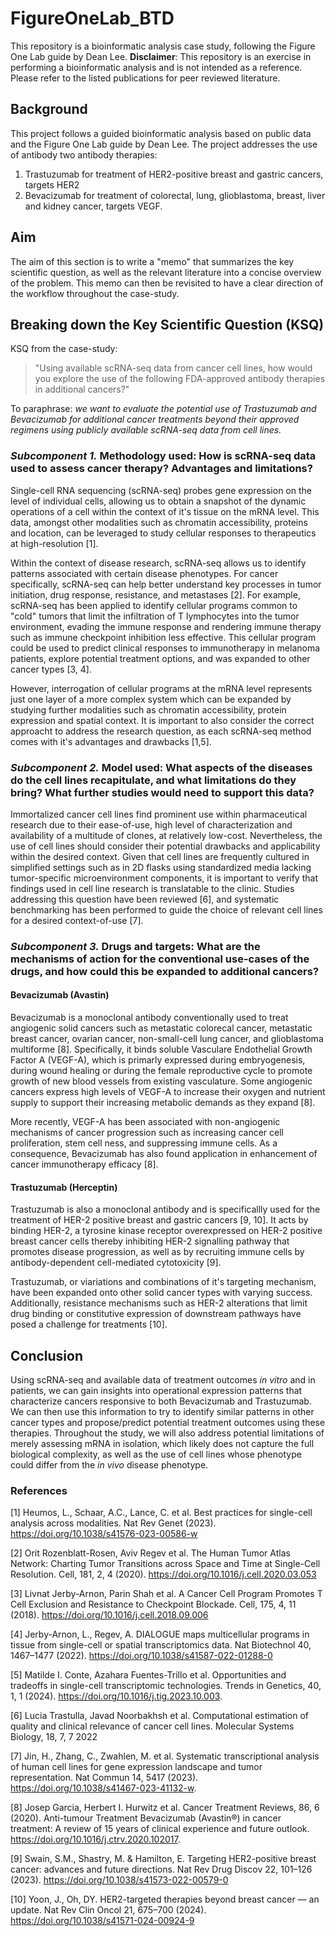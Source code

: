 # FigureOneLab_BTD
This repository is a bioinformatic analysis case study, following the Figure One Lab guide by Dean Lee. **__Disclaimer__**: This repository is an exercise in performing a bioinformatic analysis and is not intended as a reference. Please refer to the listed publications for peer reviewed literature. 

## Background
This project follows a guided bioinformatic analysis based on public data and the Figure One Lab guide by Dean Lee. The project addresses the use of antibody two antibody therapies:
1. Trastuzumab for treatment of HER2-positive breast and gastric cancers, targets HER2
2. Bevacizumab for treatment of colorectal, lung, glioblastoma, breast, liver and kidney cancer, targets VEGF.

## Aim
The aim of this section is to write a "memo" that summarizes the key scientific question, as well as the relevant literature into a concise overview of the problem. This memo can then be revisited to have a clear direction of the workflow throughout the case-study.


## Breaking down the Key Scientific Question (KSQ)
KSQ from the case-study: 
>"Using available scRNA-seq data from cancer cell lines, how would you explore the use of the following FDA-approved antibody therapies in additional cancers?" 

To paraphrase: _we want to evaluate the potential use of Trastuzumab and Bevacizumab for additional cancer treatments beyond their approved regimens using publicly available scRNA-seq data from cell lines._

### _Subcomponent 1._ Methodology used: How is scRNA-seq data used to assess cancer therapy? Advantages and limitations?
Single-cell RNA sequencing (scRNA-seq) probes gene expression on the level of individual cells, allowing us to obtain a snapshot of the dynamic operations of a cell within the context of it's tissue on the mRNA level. This data, amongst other modalities such as chromatin accessibility, proteins and location, can be leveraged to study cellular responses to therapeutics at high-resolution [1]. 

Within the context of disease research, scRNA-seq allows us to identify patterns associated with certain disease phenotypes. For cancer specifically, scRNA-seq can help better understand key processes in tumor initiation, drug response, resistance, and metastases [2]. For example, scRNA-seq has been applied to identify cellular programs common to "cold" tumors that limit the infiltration of T lymphocytes into the tumor environment, evading the immune response and rendering immune therapy such as immune checkpoint inhibition less effective. This cellular program could be used to predict clinical responses to immunotherapy in melanoma patients, explore potential treatment options, and was expanded to other cancer types [3, 4].

However, interrogation of cellular programs at the mRNA level represents just one layer of a more complex system which can be expanded by studying further modalities such as chromatin accessibility, protein expression and spatial context. It is important to also consider the correct approacht to address the research question, as each scRNA-seq method comes with it's advantages and drawbacks [1,5]. 



### _Subcomponent 2._ Model used: What aspects of the diseases do the cell lines recapitulate, and what limitations do they bring? What further studies would need to support this data?
Immortalized cancer cell lines find prominent use within pharmaceutical research due to their ease-of-use, high level of characterization and availability of a multitude of clones, at relatively low-cost. Nevertheless, the use of cell lines should consider their potential drawbacks and applicability within the desired context. Given that cell lines are frequently cultured in simplified settings such as in 2D flasks using standardized media lacking tumor-specific microenvironment components, it is important to verify that findings used in cell line research is translatable to the clinic. Studies addressing this question have been reviewed [6], and systematic benchmarking has been performed to guide the choice of relevant cell lines for a desired context-of-use [7]. 

### _Subcomponent 3._ Drugs and targets: What are the mechanisms of action for the conventional use-cases of the drugs, and how could this be expanded to additional cancers?

#### Bevacizumab (Avastin)
Bevacizumab is a monoclonal antibody conventionally used to treat angiogenic solid cancers such as metastatic colorecal cancer, metastatic breast cancer, ovarian cancer, non-small-cell lung cancer, and glioblastoma multiforme [8]. Specifically, it binds soluble Vasculare Endothelial Growth Factor A (VEGF-A), which is primarly expressed during embryogenesis, during wound healing or during the female reproductive cycle to promote growth of new blood vessels from existing vasculature. Some angiogenic cancers express high levels of VEGF-A to increase their oxygen and nutrient supply to support their increasing metabolic demands as they expand [8]. 

More recently, VEGF-A has been associated with non-angiogenic mechanisms of cancer progression such as increasing cancer cell proliferation, stem cell ness, and suppressing immune cells. As a consequence, Bevacizumab has also found application in enhancement of cancer immunotherapy efficacy [8]. 


#### Trastuzumab (Herceptin)
Trastuzumab is also a monoclonal antibody and is specificallly used for the treatment of HER-2 positive breast and gastric cancers [9, 10]. It acts by binding HER-2, a tyrosine kinase receptor overexpressed on HER-2 positive breast cancer cells thereby inhibiting HER-2 signalling pathway that promotes disease progression, as well as by recruiting immune cells by antibody-dependent cell-mediated cytotoxicity [9]. 

Trastuzumab, or viariations and combinations of it's targeting mechanism, have been expanded onto other solid cancer types with varying success. Additionally, resistance mechanisms such as HER-2 alterations that limit drug binding or constitutive expression of downstream pathways have posed a challenge for treatments [10]. 


## Conclusion
Using scRNA-seq and available data of treatment outcomes _in vitro_ and in patients, we can gain insights into operational expression patterns that characterize cancers responsive to both Bevacizumab and Trastuzumab. We can then use this information to try to identify similar patterns in other cancer types and propose/predict potential treatment outcomes using these therapies. Throughout the study, we will also address potential limitations of merely assessing mRNA in isolation, which likely does not capture the full biological complexity, as well as the use of cell lines whose phenotype could differ from the _in vivo_ disease phenotype. 


### References
[1] Heumos, L., Schaar, A.C., Lance, C. et al. Best practices for single-cell analysis across modalities. Nat Rev Genet (2023). https://doi.org/10.1038/s41576-023-00586-w

[2] Orit Rozenblatt-Rosen, Aviv Regev et al. The Human Tumor Atlas Network: Charting Tumor Transitions across Space and Time at Single-Cell Resolution. Cell, 181, 2, 4 (2020). https://doi.org/10.1016/j.cell.2020.03.053

[3] Livnat Jerby-Arnon, Parin Shah et al. A Cancer Cell Program Promotes T Cell Exclusion and Resistance to Checkpoint Blockade. Cell, 175, 4, 11 (2018). https://doi.org/10.1016/j.cell.2018.09.006

[4] Jerby-Arnon, L., Regev, A. DIALOGUE maps multicellular programs in tissue from single-cell or spatial transcriptomics data. Nat Biotechnol 40, 1467–1477 (2022). https://doi.org/10.1038/s41587-022-01288-0

[5] Matilde I. Conte, Azahara Fuentes-Trillo et al. Opportunities and tradeoffs in single-cell transcriptomic technologies. Trends in Genetics, 40, 1, 1 (2024). https://doi.org/10.1016/j.tig.2023.10.003.

[6] Lucia Trastulla, Javad Noorbakhsh et al. Computational estimation of quality and clinical relevance of cancer cell lines. Molecular Systems Biology, 18, 7, 7 2022

[7] Jin, H., Zhang, C., Zwahlen, M. et al. Systematic transcriptional analysis of human cell lines for gene expression landscape and tumor representation. Nat Commun 14, 5417 (2023). https://doi.org/10.1038/s41467-023-41132-w.

[8] Josep Garcia, Herbert I. Hurwitz et al. Cancer Treatment Reviews, 86, 6 (2020). Anti-tumour Treatment Bevacizumab (Avastin®) in cancer treatment: A review of 15 years of clinical experience and future outlook. https://doi.org/10.1016/j.ctrv.2020.102017.

[9] Swain, S.M., Shastry, M. & Hamilton, E. Targeting HER2-positive breast cancer: advances and future directions. Nat Rev Drug Discov 22, 101–126 (2023). https://doi.org/10.1038/s41573-022-00579-0

[10] Yoon, J., Oh, DY. HER2-targeted therapies beyond breast cancer — an update. Nat Rev Clin Oncol 21, 675–700 (2024). https://doi.org/10.1038/s41571-024-00924-9
